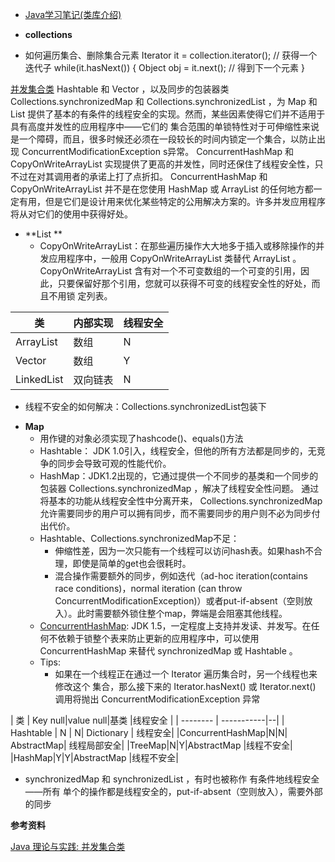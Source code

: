 
- [Java学习笔记(类库介绍)](http://blog.csdn.net/llping2011/article/details/9952589)

- **collections** 
-
    如何遍历集合、删除集合元素
	Iterator it = collection.iterator(); // 获得一个迭代子
	    while(it.hasNext()) {
	    Object obj = it.next(); // 得到下一个元素
	}


[并发集合类](https://www.ibm.com/developerworks/cn/java/j-jtp07233/) Hashtable 和 Vector ，以及同步的包装器类 Collections.synchronizedMap 和 Collections.synchronizedList ，为 Map 和 List 提供了基本的有条件的线程安全的实现。然而，某些因素使得它们并不适用于具有高度并发性的应用程序中――它们的 集合范围的单锁特性对于可伸缩性来说是一个障碍，而且，很多时候还必须在一段较长的时间内锁定一个集合，以防止出现 ConcurrentModificationException s异常。 ConcurrentHashMap 和 CopyOnWriteArrayList 实现提供了更高的并发性，同时还保住了线程安全性，只不过在对其调用者的承诺上打了点折扣。 ConcurrentHashMap 和 CopyOnWriteArrayList 并不是在您使用 HashMap 或 ArrayList 的任何地方都一定有用，但是它们是设计用来优化某些特定的公用解决方案的。许多并发应用程序将从对它们的使用中获得好处。

- **List **
    - CopyOnWriteArrayList：在那些遍历操作大大地多于插入或移除操作的并发应用程序中，一般用 CopyOnWriteArrayList 类替代 ArrayList 。 CopyOnWriteArrayList 含有对一个不可变数组的一个可变的引用，因此，只要保留好那个引用，您就可以获得不可变的线程安全性的好处，而且不用锁 定列表。


| 类       | 内部实现 |线程安全
| -------- | -----------|--|
|ArrayList|  数组|N|
|Vector|  数组|Y|
|LinkedList|双向链表|N|


+ 线程不安全的如何解决：Collections.synchronizedList包装下 


- **Map**
    - 用作键的对象必须实现了hashcode()、equals()方法
    - Hashtable： JDK 1.0引入，线程安全，但他的所有方法都是同步的，无竞争的同步会导致可观的性能代价。
    - HashMap：JDK1.2出现的，它通过提供一个不同步的基类和一个同步的包装器 Collections.synchronizedMap ，解决了线程安全性问题。 通过将基本的功能从线程安全性中分离开来， Collections.synchronizedMap 允许需要同步的用户可以拥有同步，而不需要同步的用户则不必为同步付出代价。
    - Hashtable、Collections.synchronizedMap不足：
        - 伸缩性差，因为一次只能有一个线程可以访问hash表。如果hash不合理，即使是简单的get也会很耗时。
        - 混合操作需要额外的同步，例如迭代（ad-hoc iteration(contains race conditions)，normal iteration (can throw ConcurrentModificationException)）或者put-if-absent（空则放入）。此时需要额外锁住整个map，弊端是会阻塞其他线程。
    - [ConcurrentHashMap](ConcurrentHashMap.md): JDK 1.5，一定程度上支持并发读、并发写。在任何不依赖于锁整个表来防止更新的应用程序中，可以使用 ConcurrentHashMap 来替代 synchronizedMap 或 Hashtable 。
    - Tips:
        - 如果在一个线程正在通过一个 Iterator 遍历集合时，另一个线程也来修改这个 集合，那么接下来的 Iterator.hasNext() 或 Iterator.next() 调用将抛出 ConcurrentModificationException 异常
        
| 类       | Key null|value null|基类 |线程安全 |
| -------- | -----------|--|
| Hashtable | N | N| Dictionary | 线程安全|
|ConcurrentHashMap|N|N| AbstractMap| 线程局部安全|
|TreeMap|N|Y|AbstractMap |线程不安全|
|HashMap|Y|Y|AbstractMap |线程不安全|


- synchronizedMap 和 synchronizedList ，有时也被称作 有条件地线程安全――所有 单个的操作都是线程安全的，put-if-absent（空则放入），需要外部的同步


**参考资料**

[Java 理论与实践: 并发集合类](http://www.ibm.com/developerworks/cn/java/j-jtp07233/)